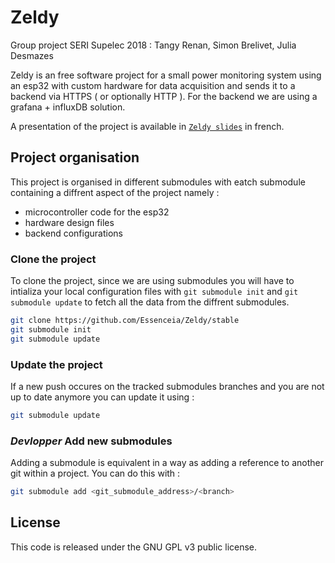 # Zeldy 

Group project SERI Supelec 2018 : Tangy Renan, Simon Brelivet, Julia Desmazes

Zeldy is an free software project for a small power monitoring system using an
esp32 with custom hardware for data acquisition and sends it to a backend via
HTTPS ( or optionally HTTP ). For the backend we are using a grafana + influxDB solution.

A presentation of the project is available in [`Zeldy slides`](Zeldy_slides.pdf)
in french.

## Project organisation 

This project is organised in different submodules with eatch submodule containing a 
diffrent aspect of the project namely :
- microcontroller code for the esp32
- hardware design files
- backend configurations

### Clone the project

To clone the project, since we are using submodules you will have to intializa your 
local configuration files with `git submodule init` and `git submodule update` to fetch 
all the data from the diffrent submodules.

```bash
git clone https://github.com/Essenceia/Zeldy/stable
git submodule init
git submodule update
```

### Update the project 

If a new push occures on the tracked submodules branches and you are not up to date 
anymore you can update it using :
```bash 
git submodule update
```

### *Devlopper* Add new submodules

Adding a submodule is equivalent in a way as adding a reference to another git within a 
project. You can do this with :
```bash 
git submodule add <git_submodule_address>/<branch>
```

## License

This code is released under the GNU GPL v3 public license.
